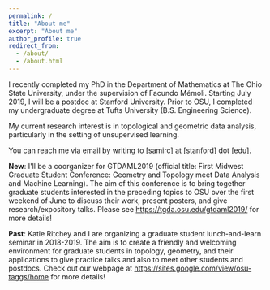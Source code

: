 ```yaml
---
permalink: /
title: "About me"
excerpt: "About me"
author_profile: true
redirect_from: 
  - /about/
  - /about.html
---
```




I recently completed my PhD in the Department of Mathematics at The Ohio State University, under the supervision of Facundo Mémoli. Starting July 2019, I will be a postdoc at Stanford University. Prior to OSU, I completed my undergraduate degree at Tufts University (B.S. Engineering Science).

My current research interest is in topological and geometric data analysis, particularly in the setting of unsupervised learning.

You can reach me via email by writing to [samirc] at [stanford] dot [edu].

**New**: I'll be a coorganizer for GTDAML2019 (official title: First Midwest Graduate Student Conference: Geometry and Topology meet Data Analysis and Machine Learning). The aim of this conference is to bring together graduate students interested in the preceding topics to OSU over the first weekend of June to discuss their work, present posters, and give research/expository talks. Please see <https://tgda.osu.edu/gtdaml2019/> for more details!



**Past**: Katie Ritchey and I are organizing a graduate student lunch-and-learn seminar in 2018-2019. The aim is to create a friendly and welcoming environment for graduate students in topology, geometry, and their applications to give practice talks and also to meet other students and postdocs. Check out our webpage at <https://sites.google.com/view/osu-taggs/home> for more details!

